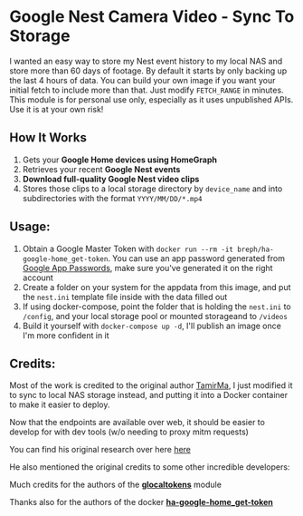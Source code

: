 # Google Nest Camera Video - Sync To Storage

I wanted an easy way to store my Nest event history to my local NAS and store more than 60 days of footage. By default it starts by only backing up the last 4 hours of data. You can build your own image if you want your initial fetch to include more than that. Just modify `FETCH_RANGE` in minutes.
This module is for personal use only, especially as it uses unpublished APIs. Use it is at your own risk!

## How It Works
1. Gets your **Google Home devices using HomeGraph**
2. Retrieves your recent **Google Nest events**
3. **Download full-quality Google Nest video clips**
4. Stores those clips to a local storage directory by `device_name` and into subdirectories with the format `YYYY/MM/DD/*.mp4`

## Usage:

1. Obtain a Google Master Token with `docker run --rm -it breph/ha-google-home_get-token`. You can use an app password generated from [Google App Passwords](https://myaccount.google.com/apppasswords), make sure you've generated it on the right account
2. Create a folder on your system for the appdata from this image, and put the `nest.ini` template file inside with the data filled out
3. If using docker-compose, point the folder that is holding the `nest.ini` to `/config`, and your local storage pool or mounted storageand to `/videos`
4. Build it yourself with `docker-compose up -d`, I'll publish an image once I'm more confident in it

## Credits:

Most of the work is credited to the original author [TamirMa](https://github.com/TamirMa/google-nest-telegram-sync), I just modified it to sync to local NAS storage instead, and putting it into a Docker container to make it easier to deploy.

Now that the endpoints are available over web, it should be easier to develop for with dev tools (w/o needing to proxy mitm requests)

You can find his original research over here [here](https://medium.com/@tamirmayer/google-nest-camera-internal-api-fdf9dc3ce167)

He also mentioned the original credits to some other incredible developers:

Much credits for the authors of the [**glocaltokens**](https://github.com/leikoilja/glocaltokens) module

Thanks also for the authors of the docker [**ha-google-home_get-token**](https://hub.docker.com/r/breph/ha-google-home_get-token)
